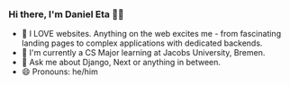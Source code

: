 ### Hi there, I'm Daniel Eta 👋🏾

<!--
**danieldoteta/danieldoteta** is a ✨ _special_ ✨ repository because its `README.md` (this file) appears on your GitHub profile.

Here are some ideas to get you started:

- 🔭 I’m currently working on ...
- 🌱 I’m currently learning ...
- 👯 I’m looking to collaborate on ...
- 🤔 I’m looking for help with ...
- 💬 Ask me about ...
- 📫 How to reach me: ...
- 😄 Pronouns: ...
- ⚡ Fun fact: ...
-->

- 🔭 I LOVE websites. Anything on the web excites me - from fascinating landing pages to complex applications with dedicated backends.
- 🌱 I'm currently a CS Major learning at Jacobs University, Bremen.
- 💬 Ask me about Django, Next or anything in between.
- 😄 Pronouns: he/him
